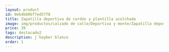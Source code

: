```yaml
---
layout: product
id: 0eb4b60bf7ed57f8
title: Zapatilla deportiva de cordón y plantilla acolchada
image: img/productos/calzado de calle/Deportiva y monte/Zapatilla deportiva de cordón y plantilla acolchada=39=destacado2=j´hayber blanco.webp
price: 39
tags: destacado2
description: j´hayber blanco
order: 1
---
```

